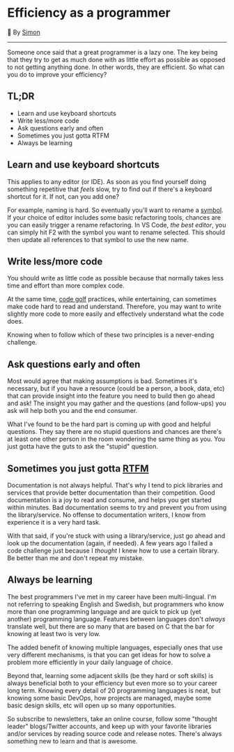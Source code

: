 # Efficiency as a programmer

📝 By [Simon][smonn]

[smonn]: https://github.com/smonn

---

Someone once said that a great programmer is a lazy one. The key being that they try to get as much done with as little effort as possible as opposed to not getting anything done. In other words, they are efficient. So what can you do to improve your efficiency?

## TL;DR

- Learn and use keyboard shortcuts
- Write less/more code
- Ask questions early and often
- Sometimes you just gotta RTFM
- Always be learning

## Learn and use keyboard shortcuts

This applies to any editor (or IDE). As soon as you find yourself doing something repetitive that _feels_ slow, try to find out if there's a keyboard shortcut for it. If not, can you add one?

For example, naming is hard. So eventually you'll want to rename a [symbol][symbol]. If your choice of editor includes some basic refactoring tools, chances are you can easily trigger a rename refactoring. In VS Code, _the best editor_, you can simply hit F2 with the symbol you want to rename selected. This should then update all references to that symbol to use the new name.

[symbol]: https://en.wikipedia.org/wiki/Symbol_(programming)

## Write less/more code

You should write as little code as possible because that normally takes less time and effort than more complex code.

At the same time, [code golf][code-golf] practices, while entertaining, can sometimes make code hard to read and understand. Therefore, you may want to write slightly more code to more easily and effectively understand what the code does.

Knowing when to follow which of these two principles is a never-ending challenge.

[code-golf]: https://en.wikipedia.org/wiki/Code_golf

## Ask questions early and often

Most would agree that making assumptions is bad. Sometimes it's necessary, but if you have a resource (could be a person, a book, data, etc) that can provide insight into the feature you need to build then go ahead and ask! The insight you may gather and the questions (and follow-ups) you ask will help both you and the end consumer.

What I've found to be the hard part is coming up with good and helpful questions. They say there are no stupid questions and chances are there's at least one other person in the room wondering the same thing as you. You just gotta have the guts to ask the "stupid" question.

## Sometimes you just gotta [RTFM][rtfm]

Documentation is not always helpful. That's why I tend to pick libraries and services that provide better documentation than their competition. Good documentation is a joy to read and consume, and helps you get started within minutes. Bad documentation seems to try and prevent you from using the library/service. No offense to documentation writers, I know from experience it is a very hard task.

With that said, if you're stuck with using a library/service, just go ahead and look up the documentation (again, if needed). A few years ago I failed a code challenge just because I _thought_ I knew how to use a certain library. Be better than me and don't repeat my mistake.

[rtfm]: https://en.wikipedia.org/wiki/RTFM

## Always be learning

The best programmers I've met in my career have been multi-lingual. I'm not referring to speaking English and Swedish, but programmers who know more than one programming language and are quick to pick up (yet another) programming language. Features between languages don't _always_ translate well, but there are so many that are based on C that the bar for knowing at least two is very low.

The added benefit of knowing multiple languages, especially ones that use very different mechanisms, is that you can get ideas for how to solve a problem more efficiently in your daily language of choice.

Beyond that, learning some adjacent skills (be they hard or soft skills) is always beneficial both to your efficiency but even more so to your career long term. Knowing every detail of 20 programming languages is neat, but knowing some basic DevOps, how projects are managed, maybe some basic design skills, etc will open up so many opportunities.

So subscribe to newsletters, take an online course, follow some "thought leader" blogs/Twitter accounts, and keep up with your favorite libraries and/or services by reading source code and release notes. There's always something new to learn and that is awesome.
